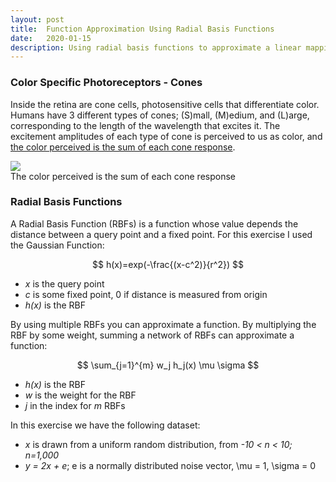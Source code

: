```yaml
---
layout: post
title:  Function Approximation Using Radial Basis Functions
date:   2020-01-15
description: Using radial basis functions to approximate a linear mapping
---
```


### Color Specific Photoreceptors - Cones
Inside the retina are cone cells, photosensitive cells that differentiate color. Humans have 3 different types of cones; (S)mall, (M)edium, and (L)arge, corresponding to the length of the wavelength that excites it. The excitement amplitudes of each type of cone is perceived to us as color, and [the color perceived is the sum of each cone response](https://alexanderhay2020.github.io/alexanderhay2020.github.io//assets/img/Figure_5.gif).

<div class="img_row">
    <img class="col three" src="{{ site.baseurl }}/assets/img/figure_5.gif">
</div>
<div class="col three caption">
    The color perceived is the sum of each cone response
</div>

### Radial Basis Functions
A Radial Basis Function (RBFs) is a function whose value depends the distance between a query point and a fixed point. For this exercise I used the Gaussian Function:


$$
h(x)=exp(-\frac{(x-c^2)}{r^2})
$$


* *x* is the query point
* *c* is some fixed point, 0 if distance is measured from origin
* *h(x)* is the RBF

By using multiple RBFs you can approximate a function. By multiplying the RBF by some weight, summing a network of RBFs can approximate a function:

$$
\sum_{j=1}^{m}  w_j h_j(x) \mu \sigma
$$

* *h(x)* is the RBF
* *w* is the weight for the RBF
* *j* in the index for *m* RBFs

In this exercise we have the following dataset:
* *x* is drawn from a uniform random distribution, from *-10 < n < 10; n=1,000*
* *y = 2x + e*;  e is a normally distributed noise vector, \mu = 1, \sigma = 0
